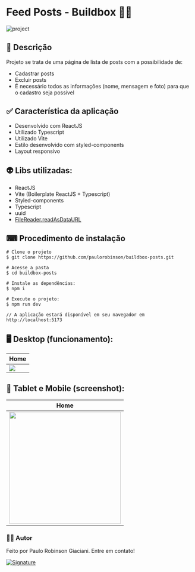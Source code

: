 # Feed Posts - Buildbox 👨‍💻

![project](https://user-images.githubusercontent.com/61739417/200707400-8907bf09-cadb-4444-82b7-b0e73d6172f8.png)

## 📑 Descrição

Projeto se trata de uma página de lista de posts com a possibilidade de:

- Cadastrar posts
- Excluir posts
- É necessário todos as informações (nome, mensagem e foto) para que o cadastro seja possível

## ✅ Característica da aplicação

- Desenvolvido com ReactJS
- Utilizado Typescript
- Utilizado Vite
- Estilo desenvolvido com styled-components
- Layout responsivo

## 👽 Libs utilizadas:

- ReactJS
- Vite (Boilerplate ReactJS + Typescript)
- Styled-components
- Typescript
- uuid
- [FileReader.readAsDataURL](https://developer.mozilla.org/en-US/docs/Web/API/FileReader/readAsDataURL)

## ⌨ Procedimento de instalação

```
# Clone o projeto
$ git clone https://github.com/paulorobinson/buildbox-posts.git

# Acesse a pasta
$ cd buildbox-posts

# Instale as dependências:
$ npm i

# Execute o projeto:
$ npm run dev

// A aplicação estará disponível em seu navegador em http://localhost:5173

```

## 🖥 Desktop (funcionamento):

| Home                                                                                                                |
| ------------------------------------------------------------------------------------------------------------------- |
| <img src="https://user-images.githubusercontent.com/61739417/200707392-6b7d7b51-ac1c-4c99-bcbf-5d3b6e4c64a2.gif" /> |

## 📱 Tablet e Mobile (screenshot):

| Home                                                                                                                            |
| ------------------------------------------------------------------------------------------------------------------------------- |
| <img src="https://user-images.githubusercontent.com/61739417/200707404-0b60953b-da05-4585-a697-02ecfb2a09f3.png" width="300" /> |

### 🧔🏻 Autor

Feito por Paulo Robinson Giaciani. Entre em contato!

[![Signature](https://user-images.githubusercontent.com/61739417/200707402-83449e6b-d708-40ff-a6e7-0ba8854b0b94.png)](https://www.linkedin.com/in/paulo-robinson-giaciani/)

<br>
